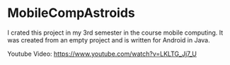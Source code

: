 # MobileCompAstroids

I crated this project in my 3rd semester in the course mobile computing.
It was created from an empty project and is written for Android in Java.

Youtube Video: https://www.youtube.com/watch?v=LKLTG_Jj7_U

